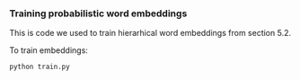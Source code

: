### Training probabilistic word embeddings
This is code we used to train hierarhical word embeddings from section 5.2.

To train embeddings:
```
python train.py
```